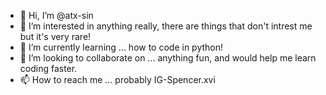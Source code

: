 - 👋 Hi, I’m @atx-sin
- 👀 I’m interested in anything really, there are things that don't intrest me but it's very rare!
- 🌱 I’m currently learning ... how to code in python!
- 💞️ I’m looking to collaborate on ... anything fun, and would help me learn coding faster.
- 📫 How to reach me ... probably IG-Spencer.xvi

<!---
atx-sin/atx-sin is a ✨ special ✨ repository because its `README.md` (this file) appears on your GitHub profile.
You can click the Preview link to take a look at your changes.
--->
